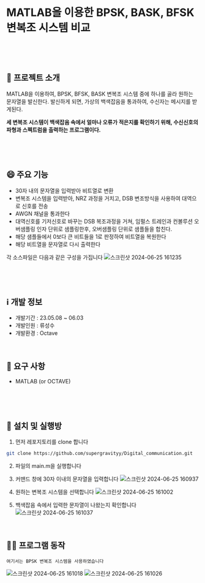 # MATLAB을 이용한 BPSK, BASK, BFSK 변복조 시스템 비교

&nbsp;

&nbsp;
## 💪 프로젝트 소개
MATLAB을 이용하여, BPSK, BFSK, BASK 변복조 시스템 중에 하나를 골라 원하는 문자열을 발신한다. 
발신하게 되면, 가상의 백색잡음을 통과하여, 수신자는 메시지를 받게된다.
&nbsp;

<B>세 변복조 시스템이 백색잡음 속에서 얼마나 오류가 적은지를 확인하기 위해, 수신신호의 파형과 스펙트럼을 출력하는 프로그램이다.</B>

&nbsp;

&nbsp;
## 😄 주요 기능
* 30자 내의 문자열을 입력받아 비트열로 변환
* 변복조 시스템을 입력받아, NRZ 과정을 거치고, DSB 변조방식을 사용하여 대역으로 신호를 전송
* AWGN 채널을 통과한다
* 대역신호를 기저신호로 바꾸는 DSB 복조과정을 거쳐, 임펄스 트레인과 컨볼루션 오버샘플링 인자 단위로 샘플링한후, 오버샘플링 단위로 샘플들을 합친다.
* 해당 샘플들에서 0보다 큰 비트들을 1로 판정하여 비트열을 복원한다
* 해당 비트열을 문자열로 다시 출력한다

각 소스파일은 다음과 같은 구성을 가집니다
![스크린샷 2024-06-25 161235](https://github.com/dcop94/Repowith/assets/145382604/5a513223-216a-4488-b556-63b9edbcc852)

&nbsp;

&nbsp;
## ℹ️ 개발 정보
* 개발기간 : 23.05.08 ~ 06.03
* 개발인원 : 류성수
* 개발환경 : Octave
&nbsp;

&nbsp;
## 🤔 요구 사항
* MATLAB (or OCTAVE)

&nbsp;

&nbsp;
## 🙏 설치 및 실행방
  1. 먼저 레포지토리를 clone 합니다
  ```sh
  git clone https://github.com/supergravityy/Digital_communication.git
  ```
  2. 파일의 main.m을 실행합니다
  
  3. 커맨드 창에 30자 이내의 문자열을 입력합니다
  ![스크린샷 2024-06-25 160937](https://github.com/dcop94/Repowith/assets/145382604/b35a4d29-2596-4568-83cc-1844bd542e5f)
  4. 원하는 변복조 시스템을 선택합니다
  ![스크린샷 2024-06-25 161002](https://github.com/dcop94/Repowith/assets/145382604/32a552db-d004-48bf-8cf2-e7d7512c28d1)
  5. 백색잡음 속에서 입력한 문자열이 나왔는지 확인합니다
  ![스크린샷 2024-06-25 161037](https://github.com/dcop94/Repowith/assets/145382604/668ff6b7-a869-4b76-a397-66e945fd959b)
&nbsp;

&nbsp;
## 🤷‍♂️ 프로그램 동작
```여기서는 BPSK 변복조 시스템을 사용하였습니다```

![스크린샷 2024-06-25 161018](https://github.com/dcop94/Repowith/assets/145382604/f341fa34-e1e2-460d-a792-fd9534928208)
![스크린샷 2024-06-25 161026](https://github.com/dcop94/Repowith/assets/145382604/d64b8b39-2319-4cd8-a2f2-0d4b5a36f91a)
